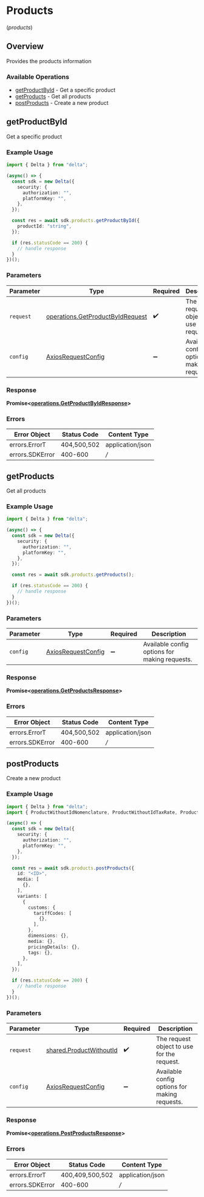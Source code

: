 # Products
(*products*)

## Overview

Provides the products information

### Available Operations

* [getProductById](#getproductbyid) - Get a specific product
* [getProducts](#getproducts) - Get all products
* [postProducts](#postproducts) - Create a new product

## getProductById

Get a specific product

### Example Usage

```typescript
import { Delta } from "delta";

(async() => {
  const sdk = new Delta({
    security: {
      authorization: "",
      platformKey: "",
    },
  });

  const res = await sdk.products.getProductById({
    productId: "string",
  });

  if (res.statusCode == 200) {
    // handle response
  }
})();
```

### Parameters

| Parameter                                                                                | Type                                                                                     | Required                                                                                 | Description                                                                              |
| ---------------------------------------------------------------------------------------- | ---------------------------------------------------------------------------------------- | ---------------------------------------------------------------------------------------- | ---------------------------------------------------------------------------------------- |
| `request`                                                                                | [operations.GetProductByIdRequest](../../sdk/models/operations/getproductbyidrequest.md) | :heavy_check_mark:                                                                       | The request object to use for the request.                                               |
| `config`                                                                                 | [AxiosRequestConfig](https://axios-http.com/docs/req_config)                             | :heavy_minus_sign:                                                                       | Available config options for making requests.                                            |


### Response

**Promise<[operations.GetProductByIdResponse](../../sdk/models/operations/getproductbyidresponse.md)>**
### Errors

| Error Object     | Status Code      | Content Type     |
| ---------------- | ---------------- | ---------------- |
| errors.ErrorT    | 404,500,502      | application/json |
| errors.SDKError  | 400-600          | */*              |

## getProducts

Get all products

### Example Usage

```typescript
import { Delta } from "delta";

(async() => {
  const sdk = new Delta({
    security: {
      authorization: "",
      platformKey: "",
    },
  });

  const res = await sdk.products.getProducts();

  if (res.statusCode == 200) {
    // handle response
  }
})();
```

### Parameters

| Parameter                                                    | Type                                                         | Required                                                     | Description                                                  |
| ------------------------------------------------------------ | ------------------------------------------------------------ | ------------------------------------------------------------ | ------------------------------------------------------------ |
| `config`                                                     | [AxiosRequestConfig](https://axios-http.com/docs/req_config) | :heavy_minus_sign:                                           | Available config options for making requests.                |


### Response

**Promise<[operations.GetProductsResponse](../../sdk/models/operations/getproductsresponse.md)>**
### Errors

| Error Object     | Status Code      | Content Type     |
| ---------------- | ---------------- | ---------------- |
| errors.ErrorT    | 404,500,502      | application/json |
| errors.SDKError  | 400-600          | */*              |

## postProducts

Create a new product

### Example Usage

```typescript
import { Delta } from "delta";
import { ProductWithoutIdNomenclature, ProductWithoutIdTaxRate, ProductWithoutIdUnitType } from "delta/dist/sdk/models/shared";

(async() => {
  const sdk = new Delta({
    security: {
      authorization: "",
      platformKey: "",
    },
  });

  const res = await sdk.products.postProducts({
    id: "<ID>",
    media: [
      {},
    ],
    variants: [
      {
        customs: {
          tariffCodes: [
            {},
          ],
        },
        dimensions: {},
        media: {},
        pricingDetails: {},
        tags: {},
      },
    ],
  });

  if (res.statusCode == 200) {
    // handle response
  }
})();
```

### Parameters

| Parameter                                                              | Type                                                                   | Required                                                               | Description                                                            |
| ---------------------------------------------------------------------- | ---------------------------------------------------------------------- | ---------------------------------------------------------------------- | ---------------------------------------------------------------------- |
| `request`                                                              | [shared.ProductWithoutId](../../sdk/models/shared/productwithoutid.md) | :heavy_check_mark:                                                     | The request object to use for the request.                             |
| `config`                                                               | [AxiosRequestConfig](https://axios-http.com/docs/req_config)           | :heavy_minus_sign:                                                     | Available config options for making requests.                          |


### Response

**Promise<[operations.PostProductsResponse](../../sdk/models/operations/postproductsresponse.md)>**
### Errors

| Error Object     | Status Code      | Content Type     |
| ---------------- | ---------------- | ---------------- |
| errors.ErrorT    | 400,409,500,502  | application/json |
| errors.SDKError  | 400-600          | */*              |
